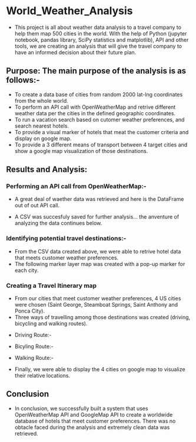# World_Weather_Analysis
 *  This project is all about weather data analysis to a travel company to help them map 500 cities  in the world. With the help of Python (jupyter notebook, pandas library, SciPy statistics and matplotlib), API and other tools, we are creating an analysis that will give the travel company to have an informed decision about their future plan.

 ## Purpose: The main purpose of the analysis is as follows:-
  
  * To create a data base of cities from random 2000 lat-lng coordinates from the whole world.
  * To perform an API call with OpenWeatherMap and retrive different weather data per the cities in the defined geographic coordinates. 
  * To run a vacation search based on cutomer weather preferences, and search nearest hotels.
  * To provide a visual marker of hotels that meat the customer criteria and display on google map.
  * To provide a 3 different means of transport between 4 target cities and show a google map visualization of those destinations.

## Results and Analysis:
  ### Performing an API call from OpenWeatherMap:-
  * A great deal of waether data was retrieved and here is the DataFrame out of out API call.


  * A CSV was succesfuly saved for further analysis... the anventure of analyzing the data continues below.

  ### Identifying potential travel destinations:-
  * From the CSV data created above, we were able to retrive hotel data that meets customer weather preferences.
  * The following marker layer map was created with a pop-up marker for each city.

  ### Creating a Travel Itinerary map

  * From our cities that meet customer weather preferences, 4 US cities were chosen (Saint George, Steamboat Springs, Saint Anthony and Ponca City).
  * Three ways of travelling among those destinations was created (driving, bicycling and walking routes).

  - Driving Route:-

  - Bicyling Route:-

  - Walking Route:-

  * Finally, we were able to display the 4 cities on google map to visualize their relative locations.

## Conclusion
* In conclusion, we successfully built a system that uses OpenWeatherMap API and GoogleMap API to create a worldwide database of hotels that meet customer preferences. There was no obtacle faced during the analysis and extremely clean data was retrieved.


